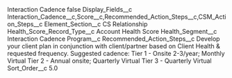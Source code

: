 <?xml version="1.0" encoding="UTF-8"?>
<CustomMetadata xmlns="http://soap.sforce.com/2006/04/metadata" xmlns:xsi="http://www.w3.org/2001/XMLSchema-instance" xmlns:xsd="http://www.w3.org/2001/XMLSchema">
    <label>Interaction Cadence</label>
    <protected>false</protected>
    <values>
        <field>Display_Fields__c</field>
        <value xsi:type="xsd:string">Interaction_Cadence__c,Score__c,Recommended_Action_Steps__c,CSM_Action_Steps__c</value>
    </values>
    <values>
        <field>Element_Section__c</field>
        <value xsi:type="xsd:string">CS Relationship</value>
    </values>
    <values>
        <field>Health_Score_Record_Type__c</field>
        <value xsi:type="xsd:string">Account Health Score</value>
    </values>
    <values>
        <field>Health_Segment__c</field>
        <value xsi:type="xsd:string">Interaction Cadence</value>
    </values>
    <values>
        <field>Program__c</field>
        <value xsi:nil="true"/>
    </values>
    <values>
        <field>Recommended_Action_Steps__c</field>
        <value xsi:type="xsd:string">Develop your client plan in conjunction with client/partner based on Client Health &amp; requested frequency. 
Suggested cadence:
Tier 1 - Onsite 2-3/year; Monthly Virtual 
Tier 2 - Annual onsite; Quarterly Virtual
Tier 3 - Quarterly Virtual</value>
    </values>
    <values>
        <field>Sort_Order__c</field>
        <value xsi:type="xsd:double">5.0</value>
    </values>
</CustomMetadata>
